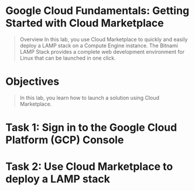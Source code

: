 # Google Cloud Fundamentals: Getting Started with Cloud Marketplace

>Overview
In this lab, you use Cloud Marketplace to quickly and easily deploy a LAMP stack on a Compute Engine instance. The Bitnami LAMP Stack provides a complete web development environment for Linux that can be launched in one click.

# Objectives

>In this lab, you learn how to launch a solution using Cloud Marketplace.

# Task 1: Sign in to the Google Cloud Platform (GCP) Console

# Task 2: Use Cloud Marketplace to deploy a LAMP stack